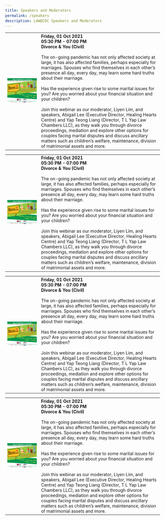 ```yaml
---
title: Speakers and Moderators
permalink: /speakers
description: LAW@CDC Speakers and Moderators
---
```

|  |  | 
| -------- | -------- |
| ![Law Awareness Weeks](/images/Picture1.png) |<strong>Friday, 01 Oct 2021 <br>  05:30 PM - 07:00 PM <br>   Divorce & You (Civil)</strong> <br><br>The on-going pandemic has not only affected society at large, it has also affected families, perhaps especially for marriages. Spouses who find themselves in each other’s presence all day, every day, may learn some hard truths about their marriage. <br> <br>Has the experience given rise to some marital issues for you? Are you worried about your financial situation and your children? <br> <br>Join this webinar as our moderator, Liyen Lim, and speakers, Abigail Lee (Executive Director, Healing Hearts Centre) and Yap Teong Liang (Director, T L Yap Law Chambers LLC), as they walk you through divorce proceedings, mediation and explore other options for couples facing marital disputes and discuss ancillary matters such as children’s welfare, maintenance, division of matrimonial assets and more.  |

|  |  | 
| -------- | -------- |
| ![Law Awareness Weeks](/images/Picture1.png) |<strong>Friday, 01 Oct 2021 <br>  05:30 PM - 07:00 PM <br>   Divorce & You (Civil)</strong> <br><br>The on-going pandemic has not only affected society at large, it has also affected families, perhaps especially for marriages. Spouses who find themselves in each other’s presence all day, every day, may learn some hard truths about their marriage. <br> <br>Has the experience given rise to some marital issues for you? Are you worried about your financial situation and your children? <br> <br>Join this webinar as our moderator, Liyen Lim, and speakers, Abigail Lee (Executive Director, Healing Hearts Centre) and Yap Teong Liang (Director, T L Yap Law Chambers LLC), as they walk you through divorce proceedings, mediation and explore other options for couples facing marital disputes and discuss ancillary matters such as children’s welfare, maintenance, division of matrimonial assets and more.   |

|  |  | 
| -------- | -------- |
| ![Law Awareness Weeks](/images/Picture1.png) |<strong>Friday, 01 Oct 2021 <br>  05:30 PM - 07:00 PM <br>   Divorce & You (Civil)</strong> <br><br>The on-going pandemic has not only affected society at large, it has also affected families, perhaps especially for marriages. Spouses who find themselves in each other’s presence all day, every day, may learn some hard truths about their marriage. <br> <br>Has the experience given rise to some marital issues for you? Are you worried about your financial situation and your children? <br> <br>Join this webinar as our moderator, Liyen Lim, and speakers, Abigail Lee (Executive Director, Healing Hearts Centre) and Yap Teong Liang (Director, T L Yap Law Chambers LLC), as they walk you through divorce proceedings, mediation and explore other options for couples facing marital disputes and discuss ancillary matters such as children’s welfare, maintenance, division of matrimonial assets and more.  |

|  |  | 
| -------- | -------- |
| ![Law Awareness Weeks](/images/Picture1.png) |<strong>Friday, 01 Oct 2021 <br>  05:30 PM - 07:00 PM <br>   Divorce & You (Civil)</strong> <br><br>The on-going pandemic has not only affected society at large, it has also affected families, perhaps especially for marriages. Spouses who find themselves in each other’s presence all day, every day, may learn some hard truths about their marriage. <br> <br>Has the experience given rise to some marital issues for you? Are you worried about your financial situation and your children? <br> <br>Join this webinar as our moderator, Liyen Lim, and speakers, Abigail Lee (Executive Director, Healing Hearts Centre) and Yap Teong Liang (Director, T L Yap Law Chambers LLC), as they walk you through divorce proceedings, mediation and explore other options for couples facing marital disputes and discuss ancillary matters such as children’s welfare, maintenance, division of matrimonial assets and more.   |